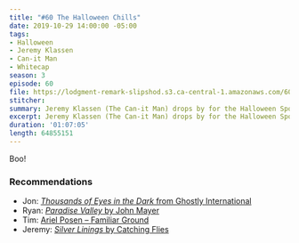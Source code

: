 ```yaml
---
title: "#60 The Halloween Chills"
date: 2019-10-29 14:00:00 -05:00
tags:
- Halloween
- Jeremy Klassen
- Can-it Man
- Whitecap
season: 3
episode: 60
file: https://lodgment-remark-slipshod.s3.ca-central-1.amazonaws.com/60.mp3
stitcher:
summary: Jeremy Klassen (The Can-it Man) drops by for the Halloween Spooktacular. We talk about the spooky new menu at Whitecap, how to run a spooky painting business, and discuss some spooky Would You Rathers.
excerpt: Jeremy Klassen (The Can-it Man) drops by for the Halloween Spooktacular. We talk about the spooky new menu at Whitecap, how to run a spooky painting business, and discuss some spooky Would You Rathers.
duration: '01:07:05'
length: 64855151
---
```


Boo!

### Recommendations
- Jon: [*Thousands of Eyes in the Dark* from Ghostly International](https://ghostly.bandcamp.com/album/thousands-of-eyes-in-the-dark)
- Ryan: [*Paradise Valley* by John Mayer](https://open.spotify.com/album/712VoD72K500yLhhgqCyVe?si=KlxKwVtWT0KMzdirB1_PcQ)
- Tim: [Ariel Posen – Familiar Ground](https://www.youtube.com/watch?v=53841FJDBR0)
- Jeremy: [*Silver Linings* by Catching Flies](https://open.spotify.com/album/0JPGUlvwYA8enb1XhaUIbh?si=9V1h49ZJSpqdbxAnJluzwA)
